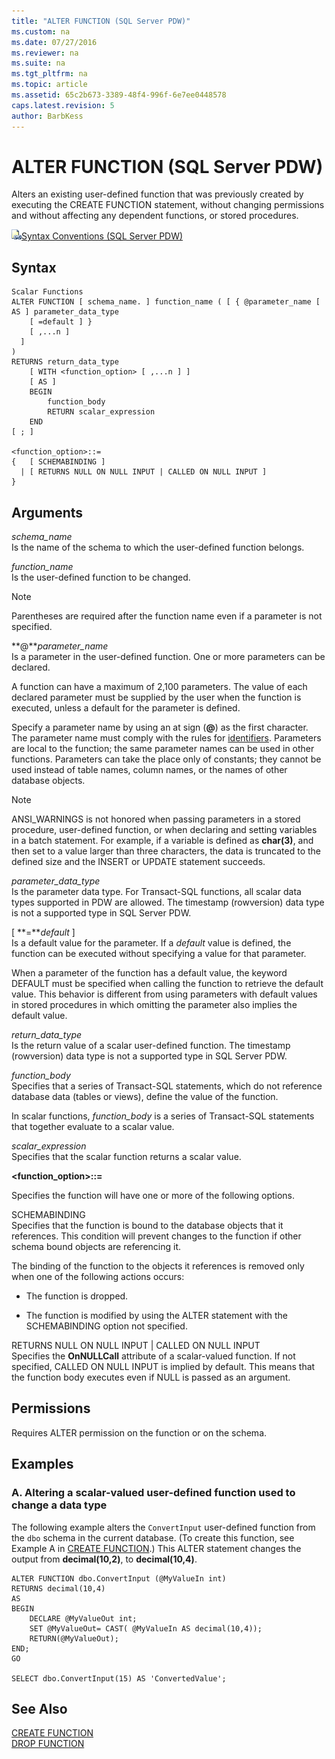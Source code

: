 ```yaml
---
title: "ALTER FUNCTION (SQL Server PDW)"
ms.custom: na
ms.date: 07/27/2016
ms.reviewer: na
ms.suite: na
ms.tgt_pltfrm: na
ms.topic: article
ms.assetid: 65c2b673-3389-48f4-996f-6e7ee0448578
caps.latest.revision: 5
author: BarbKess
---
```

# ALTER FUNCTION (SQL Server PDW)
Alters an existing user-defined function that was previously created by executing the CREATE FUNCTION statement, without changing permissions and without affecting any dependent functions, or stored procedures.  
  
![Topic link icon](../../mpp/sqlpdw/media/Topic_Link.gif "Topic_Link")[Syntax Conventions (SQL Server PDW)](../../mpp/sqlpdw/syntax-conventions-sql-server-pdw.md)  
  
## Syntax  
  
```  
Scalar Functions  
ALTER FUNCTION [ schema_name. ] function_name ( [ { @parameter_name [ AS ] parameter_data_type   
    [ =default ] }   
    [ ,...n ]  
  ]  
)  
RETURNS return_data_type  
    [ WITH <function_option> [ ,...n ] ]  
    [ AS ]  
    BEGIN   
        function_body   
        RETURN scalar_expression  
    END  
[ ; ]  
  
<function_option>::=   
{   [ SCHEMABINDING ]  
  | [ RETURNS NULL ON NULL INPUT | CALLED ON NULL INPUT ]  
}  
```  
  
## Arguments  
*schema_name*  
Is the name of the schema to which the user-defined function belongs.  
  
*function_name*  
Is the user-defined function to be changed.  
  
> [!NOTE]  
> Parentheses are required after the function name even if a parameter is not specified.  
  
**@***parameter_name*  
Is a parameter in the user-defined function. One or more parameters can be declared.  
  
A function can have a maximum of 2,100 parameters. The value of each declared parameter must be supplied by the user when the function is executed, unless a default for the parameter is defined.  
  
Specify a parameter name by using an at sign (**@**) as the first character. The parameter name must comply with the rules for [identifiers](assetId:///171291bb-f57f-4ad1-8cea-0b092d5d150c). Parameters are local to the function; the same parameter names can be used in other functions. Parameters can take the place only of constants; they cannot be used instead of table names, column names, or the names of other database objects.  
  
> [!NOTE]  
> ANSI_WARNINGS is not honored when passing parameters in a stored procedure, user-defined function, or when declaring and setting variables in a batch statement. For example, if a variable is defined as **char(3)**, and then set to a value larger than three characters, the data is truncated to the defined size and the INSERT or UPDATE statement succeeds.  
  
*parameter_data_type*  
Is the parameter data type. For Transact\-SQL functions, all scalar data types supported in PDW are allowed. The timestamp (rowversion) data type is not a supported type in SQL Server PDW.  
  
[ **=***default* ]  
Is a default value for the parameter. If a *default* value is defined, the function can be executed without specifying a value for that parameter.  
  
When a parameter of the function has a default value, the keyword DEFAULT must be specified when calling the function to retrieve the default value. This behavior is different from using parameters with default values in stored procedures in which omitting the parameter also implies the default value.  
  
*return_data_type*  
Is the return value of a scalar user-defined function. The timestamp (rowversion) data type is not a supported type in SQL Server PDW.  
  
*function_body*  
Specifies that a series of Transact\-SQL statements, which do not reference database data (tables or views), define the value of the function.  
  
In scalar functions, *function_body* is a series of Transact\-SQL statements that together evaluate to a scalar value.  
  
*scalar_expression*  
Specifies that the scalar function returns a scalar value.  
  
**<function_option>::=**  
  
Specifies the function will have one or more of the following options.  
  
SCHEMABINDING  
Specifies that the function is bound to the database objects that it references. This condition will prevent changes to the function if other schema bound objects are referencing it.  
  
The binding of the function to the objects it references is removed only when one of the following actions occurs:  
  
-   The function is dropped.  
  
-   The function is modified by using the ALTER statement with the SCHEMABINDING option not specified.  
  
RETURNS NULL ON NULL INPUT | CALLED ON NULL INPUT  
Specifies the **OnNULLCall** attribute of a scalar-valued function. If not specified, CALLED ON NULL INPUT is implied by default. This means that the function body executes even if NULL is passed as an argument.  
  
## Permissions  
Requires ALTER permission on the function or on the schema.  
  
## Examples  
  
### A. Altering a scalar-valued user-defined function used to change a data type  
The following example alters the `ConvertInput` user-defined function from the `dbo` schema in the current database. (To create this function, see Example A in [CREATE FUNCTION](../Topic/CREATE%20FUNCTION.md).) This ALTER statement changes the output from **decimal(10,2)**, to **decimal(10,4)**.  
  
```  
ALTER FUNCTION dbo.ConvertInput (@MyValueIn int)  
RETURNS decimal(10,4)  
AS  
BEGIN  
    DECLARE @MyValueOut int;  
    SET @MyValueOut= CAST( @MyValueIn AS decimal(10,4));  
    RETURN(@MyValueOut);  
END;  
GO  
  
SELECT dbo.ConvertInput(15) AS 'ConvertedValue';  
```  
  
## See Also  
[CREATE FUNCTION](../Topic/CREATE%20FUNCTION.md)  
[DROP FUNCTION](../Topic/DROP%20FUNCTION.md)  
  
